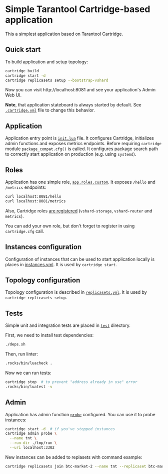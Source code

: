 # Simple Tarantool Cartridge-based application

This a simplest application based on Tarantool Cartridge.

## Quick start

To build application and setup topology:

```bash
cartridge build
cartridge start -d
cartridge replicasets setup --bootstrap-vshard
```

Now you can visit http://localhost:8081 and see your application's Admin Web UI.

**Note**, that application stateboard is always started by default.
See [`.cartridge.yml`](./.cartridge.yml) file to change this behavior.

## Application

Application entry point is [`init.lua`](./init.lua) file.
It configures Cartridge, initializes admin functions and exposes metrics endpoints.
Before requiring `cartridge` module `package_compat.cfg()` is called.
It configures package search path to correctly start application on production
(e.g. using `systemd`).

## Roles

Application has one simple role, [`app.roles.custom`](./app/roles/custom.lua).
It exposes `/hello` and `/metrics` endpoints:

```bash
curl localhost:8081/hello
curl localhost:8081/metrics
```

Also, Cartridge roles [are registered](./init.lua)
(`vshard-storage`, `vshard-router` and `metrics`).

You can add your own role, but don't forget to register in using
`cartridge.cfg` call.

## Instances configuration

Configuration of instances that can be used to start application
locally is places in [instances.yml](./instances.yml).
It is used by `cartridge start`.

## Topology configuration

Topology configuration is described in [`replicasets.yml`](./replicasets.yml).
It is used by `cartridge replicasets setup`.

## Tests

Simple unit and integration tests are placed in [`test`](./test) directory.

First, we need to install test dependencies:

```bash
./deps.sh
```

Then, run linter:

```bash
.rocks/bin/luacheck .
```

Now we can run tests:

```bash
cartridge stop  # to prevent "address already in use" error
.rocks/bin/luatest -v
```

## Admin

Application has admin function [`probe`](./app/admin.lua) configured.
You can use it to probe instances:

```bash
cartridge start -d  # if you've stopped instances
cartridge admin probe \
  --name tnt \
  --run-dir ./tmp/run \
  --uri localhost:3302
```

New instances can be added to replasets with command
example:
```bash
cartridge replicasets join btc-market-2 --name tnt --replicaset btc-market --cfg ./instances.yml
```
